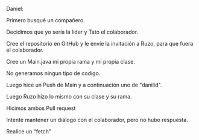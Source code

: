 Daniel:

Primero busqué un compañero.

Decidimos que yo sería la líder y Tato el colaborador.

Cree el repositorio en GitHub y le envíe la invitación a Ruzo, para que fuera el colaborador.

Cree un Main.java mi propia rama y mi propia clase.

No generamos ningun tipo de codigo.

Luego hice un Push de Main y a continuación uno de "danilid".

Luego Ruzo hizo lo mismo con su clase y su rama.

Hicimos ambos Pull request

Intenté mantener un diálogo con el colaborador, pero no hubo respuesta.

Realice un "fetch"

